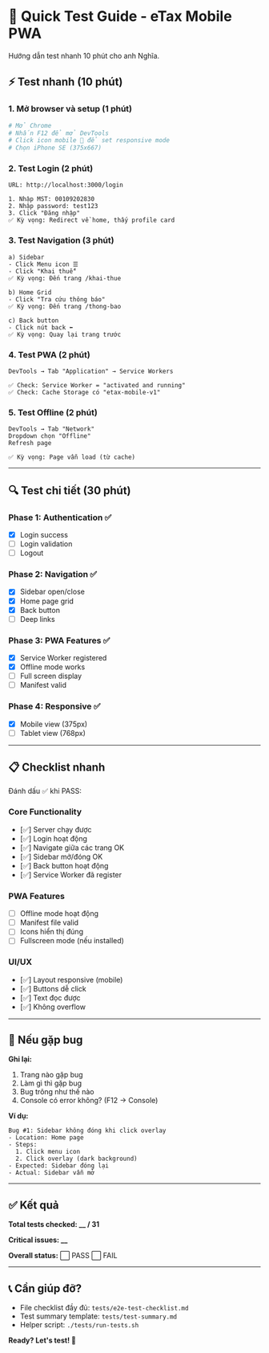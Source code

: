 # 🚀 Quick Test Guide - eTax Mobile PWA

Hướng dẫn test nhanh 10 phút cho anh Nghĩa.

## ⚡ Test nhanh (10 phút)

### 1. Mở browser và setup (1 phút)
```bash
# Mở Chrome
# Nhấn F12 để mở DevTools
# Click icon mobile 📱 để set responsive mode
# Chọn iPhone SE (375x667)
```

### 2. Test Login (2 phút)
```
URL: http://localhost:3000/login

1. Nhập MST: 00109202830
2. Nhập password: test123
3. Click "Đăng nhập"
✅ Kỳ vọng: Redirect về home, thấy profile card
```

### 3. Test Navigation (3 phút)
```
a) Sidebar
- Click Menu icon ☰
- Click "Khai thuế"
✅ Kỳ vọng: Đến trang /khai-thue

b) Home Grid
- Click "Tra cứu thông báo" 
✅ Kỳ vọng: Đến trang /thong-bao

c) Back button
- Click nút back ⬅️
✅ Kỳ vọng: Quay lại trang trước
```

### 4. Test PWA (2 phút)
```
DevTools → Tab "Application" → Service Workers

✅ Check: Service Worker = "activated and running"
✅ Check: Cache Storage có "etax-mobile-v1"
```

### 5. Test Offline (2 phút)
```
DevTools → Tab "Network"
Dropdown chọn "Offline"
Refresh page

✅ Kỳ vọng: Page vẫn load (từ cache)
```

---

## 🔍 Test chi tiết (30 phút)

### Phase 1: Authentication ✅
- [x] Login success
- [ ] Login validation
- [ ] Logout

### Phase 2: Navigation ✅
- [x] Sidebar open/close
- [x] Home page grid
- [x] Back button
- [ ] Deep links

### Phase 3: PWA Features ✅
- [x] Service Worker registered
- [x] Offline mode works
- [ ] Full screen display
- [ ] Manifest valid

### Phase 4: Responsive ✅
- [x] Mobile view (375px)
- [ ] Tablet view (768px)

---

## 📋 Checklist nhanh

Đánh dấu ✅ khi PASS:

### Core Functionality
- [✅] Server chạy được
- [✅] Login hoạt động
- [✅] Navigate giữa các trang OK
- [✅] Sidebar mở/đóng OK
- [✅] Back button hoạt động
- [✅] Service Worker đã register

### PWA Features
- [ ] Offline mode hoạt động
- [ ] Manifest file valid
- [ ] Icons hiển thị đúng
- [ ] Fullscreen mode (nếu installed)

### UI/UX
- [✅] Layout responsive (mobile)
- [✅] Buttons dễ click
- [✅] Text đọc được
- [✅] Không overflow

---

## 🐛 Nếu gặp bug

**Ghi lại:**
1. Trang nào gặp bug
2. Làm gì thì gặp bug
3. Bug trông như thế nào
4. Console có error không? (F12 → Console)

**Ví dụ:**
```
Bug #1: Sidebar không đóng khi click overlay
- Location: Home page
- Steps: 
  1. Click menu icon
  2. Click overlay (dark background)
- Expected: Sidebar đóng lại
- Actual: Sidebar vẫn mở
```

---

## ✅ Kết quả

**Total tests checked: __ / 31**

**Critical issues: __**

**Overall status:** ⬜ PASS ⬜ FAIL

---

## 📞 Cần giúp đỡ?

- File checklist đầy đủ: `tests/e2e-test-checklist.md`
- Test summary template: `tests/test-summary.md`
- Helper script: `./tests/run-tests.sh`

**Ready? Let's test! 🎉**


